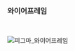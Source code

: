 ### 와이어프레임

<br>

![피그마_와이어프레임](https://github.com/jis22u/Meerkat/assets/110139421/264af2b5-afa8-4045-84bf-3aacf28220b0)
